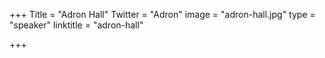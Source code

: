 +++
Title = "Adron Hall"
Twitter = "Adron"
image = "adron-hall.jpg"
type = "speaker"
linktitle = "adron-hall"

+++


